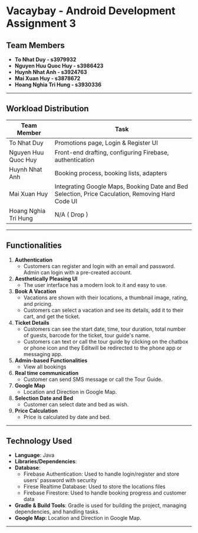 # **Vacaybay - Android Development Assignment 3**

## Team Members

- **To Nhat Duy - s3979932**
- **Nguyen Huu Quoc Huy - s3986423**
- **Huynh Nhat Anh - s3924763**
- **Mai Xuan Huy - s3878672**
- **Hoang Nghia Tri Hung - s3930336**

---

## Workload Distribution

| **Team Member**     | **Task**                                                                                        |
|---------------------|-------------------------------------------------------------------------------------------------|
| To Nhat Duy         | Promotions page, Login & Register UI                                                    |
| Nguyen Huu Quoc Huy | Front-end drafting, configuring Firebase, authentication                                        |
| Huynh Nhat Anh      | Booking process, booking lists, adapters                                                        |
| Mai Xuan Huy        | Integrating Google Maps, Booking Date and Bed Selection, Price Caculation, Removing Hard Code UI |
| Hoang Nghia Tri Hung| N/A ( Drop )                                                                                    |

---

## Functionalities

1. **Authentication**  
   - Customers can register and login with an email and password. Admin can login with a pre-created account.
2. **Aesthetically Pleasing UI**  
   - The user interface has a modern look to it and easy to use. 
3. **Book A Vacation**  
   - Vacations are shown with their locations, a thumbnail image, rating, and pricing.
   - Customers can select a vacation and see its details, add it to their cart, and get the ticket.
4. **Ticket Details**
   - Customers can see the start date,  time, tour duration, total number of guests, barcode for the ticket, tour guide's name.
   - Customers can text or call the tour guide by clicking on the chatbox or phone icon and they Editwill be redirected to the phone app or messaging app.  
5. **Admin-based Functionalities**
   - View all bookings
6. **Real time communication**
   - Customer can send SMS message or call the Tour Guide.
7. **Google Map**
    - Location and Direction in Google Map.
8. **Selection Date and Bed**
    - Customer can select date and bed as wish.
9. **Price Calculation**
    - Price is calculated by date and bed.


---

## Technology Used

- **Language**: Java
- **Libraries/Dependencies**: 
- **Database**: 
   - Firebase Authentication: Used to handle login/register and store users' password with security
   - Firese Realtime Database: Used to store the locations files
   - Firebase Firestore: Used to handle booking progress and customer data
- **Gradle & Build Tools**: Gradle is used for building the project, managing dependencies, and handling tasks.
- **Google Map**: Location and Direction in Google Map.
---



